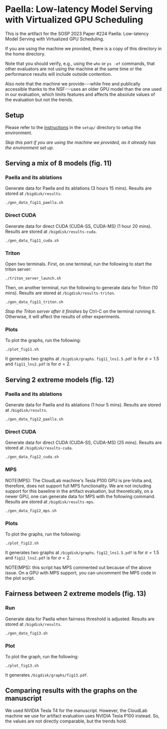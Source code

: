 # Paella: Low-latency Model Serving with Virtualized GPU Scheduling

This is the artifact for the SOSP 2023 Paper #224 Paella: Low-latency Model Serving with Virtualized GPU Scheduling.

If you are using the machine we provided, there is a copy of this directory in the home directory.

Note that you should verify, e.g., using the `who` or `ps -ef` commands, that other evaluators are not using the machine at the same time or the performance results will include outside contention.

Also note that the machine we provide---while free and publically accessible thanks to the NSF---uses an older GPU model than the one used in our evaluation, which limits features and affects the absolute values of the evaluation but not the trends.

## Setup

Please refer to the [instructions](setup/README.md) in the `setup/` directory to setup the environment.

*Skip this part if you are using the machine we provided, as it already has the environment set up.*

## Serving a mix of 8 models (fig. 11)

### Paella and its ablations

Generate data for Paella and its ablations (3 hours 15 mins). Results are stored at `/bigdisk/results`.

```
./gen_data_fig11_paella.sh
```

### Direct CUDA

Generate data for direct CUDA (CUDA-SS, CUDA-MS) (1 hour 20 mins). Results are stored at `/bigdisk/results-cuda`.

```
./gen_data_fig11_cuda.sh
```

### Triton

Open two terminals. First, on one terminal, run the following to start the triton server:

```
./triton_server_launch.sh
```

Then, on another terminal, run the following to generate data for Triton (10 mins). Results are stored at `/bigdisk/results-triton`.

```
./gen_data_fig11_triton.sh
```

*Stop the Triton server after it finishes* by Ctrl-C on the terminal running it. Otherwise, it will affect the results of other experiments.

### Plots

To plot the graphs, run the following:

```
./plot_fig11.sh
```

It generates two graphs at `/bigdisk/graphs`. `fig11_lns1.5.pdf` is for $\sigma=1.5$ and `fig11_lns2.pdf` is for $\sigma=2$.

## Serving 2 extreme models (fig. 12)

### Paella and its ablations

Generate data for Paella and its ablations (1 hour 5 mins). Results are stored at `/bigdisk/results`.

```
./gen_data_fig12_paella.sh
```

### Direct CUDA

Generate data for direct CUDA (CUDA-SS, CUDA-MS) (25 mins). Results are stored at `/bigdisk/results-cuda`.

```
./gen_data_fig12_cuda.sh
```

### MPS

NOTE(MPS): The CloudLab machine's Tesla P100 GPU is pre-Volta and, therefore, does not support full MPS functionality.  We are not including support for this baseline in the artifact evaluation, but theoretically, on a newer GPU, one can generate data for MPS with the following command. Results are stored at `/bigdisk/results-mps`.

```
./gen_data_fig12_mps.sh
```

### Plots

To plot the graphs, run the following:

```
./plot_fig12.sh
```

It generates two graphs at `/bigdisk/graphs`. `fig12_lns1.5.pdf` is for $\sigma=1.5$ and `fig12_lns2.pdf` is for $\sigma=2$.

NOTE(MPS): this script has MPS commented out because of the above issue.  On a GPU with MPS support, you can uncomment the MPS code in the plot script.

## Fairness between 2 extreme models (fig. 13)

### Run

Generate data for Paella when fairness threshold is adjusted. Results are stored at `/bigdisk/results`.

```
./gen_data_fig13.sh
```

### Plot

To plot the graph, run the following:

```
./plot_fig13.sh
```

It generates `/bigdisk/graphs/fig13.pdf`.

## Comparing results with the graphs on the manuscript

We used NVIDIA Tesla T4 for the manuscript. However, the CloudLab machine we use for artifact evaluation uses NVIDIA Tesla P100 instead. So, the values are not directly comparable, but the trends hold.

